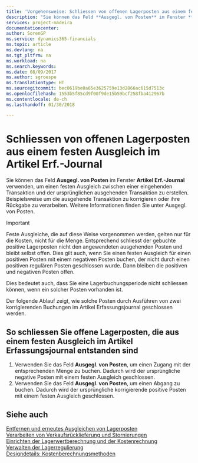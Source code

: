 ```yaml
---
title: 'Vorgehensweise: Schliessen von offenen Lagerposten aus einem festen Ausgleich im Artikel Erf.-Journal | Microsoft Docs'
description: "Sie können das Feld **Ausgegl. von Posten** im Fenster **Artikel Erf.-Journal** verwenden, um einen festen Ausgleich zwischen einer eingehenden Transaktion und der ursprünglichen ausgehenden Transaktion zu erstellen. Beispielsweise um die ausgehende Transaktion zu korrigieren oder ihre Rückgabe zu verarbeiten."
services: project-madeira
documentationcenter: 
author: SorenGP
ms.service: dynamics365-financials
ms.topic: article
ms.devlang: na
ms.tgt_pltfrm: na
ms.workload: na
ms.search.keywords: 
ms.date: 08/09/2017
ms.author: sgroespe
ms.translationtype: HT
ms.sourcegitcommit: bec0619be0a65e3625759e13d2866ac615d7513c
ms.openlocfilehash: 1553b5f85cd9f00f9de15b59bcf258fba412967b
ms.contentlocale: de-ch
ms.lasthandoff: 01/30/2018

---
```

# <a name="close-open-item-ledger-entries-resulting-from-fixed-application-in-the-item-journal"></a>Schliessen von offenen Lagerposten aus einem festen Ausgleich im Artikel Erf.-Journal
Sie können das Feld **Ausgegl. von Posten** im Fenster **Artikel Erf.-Journal** verwenden, um einen festen Ausgleich zwischen einer eingehenden Transaktion und der ursprünglichen ausgehenden Transaktion zu erstellen. Beispielsweise um die ausgehende Transaktion zu korrigieren oder ihre Rückgabe zu verarbeiten. Weitere Informationen finden Sie unter Ausgegl. von Posten.  

> [!IMPORTANT]  
>  Feste Ausgleiche, die auf diese Weise vorgenommen werden, gelten nur für die Kosten, nicht für die Menge. Entsprechend schliesst der gebuchte positive Lagerposten nicht den angewendeten ausgehenden Posten und bleibt selbst offen. Dies gilt auch, wenn Sie einen festen Ausgleich für einen positiven Posten mit einem negativen Posten buchen, der nicht durch einen positiven regulären Posten geschlossen wurde. Dann bleiben die positiven und negativen Posten offen.  
>   
>  Dies bedeutet auch, dass Sie eine Lagerbuchungsperiode nicht schliessen können, wenn ein solcher Posten vorhanden ist.  

Der folgende Ablauf zeigt, wie solche Posten durch Ausführen von zwei korrigierenden Buchungen im Artikel Erfassungsjournal geschlossen werden.  

## <a name="to-close-open-item-ledger-entries-that-result-from-a-fixed-application-in-the-item-journal"></a>So schliessen Sie offene Lagerposten, die aus einem festen Ausgleich im Artikel Erfassungsjournal entstanden sind  

1.  Verwenden Sie das Feld **Ausgegl. von Posten**, um einen Zugang mit der entsprechenden Menge zu buchen. Dadurch wird der ursprüngliche negative Posten mit einem festen Ausgleich geschlossen.  
2.  Verwenden Sie das Feld **Ausgegl. von Posten**, um einen Abgang zu buchen. Dadurch wird der ursprüngliche korrigierende positive Posten mit einem festen Ausgleich geschlossen.  

## <a name="see-also"></a>Siehe auch  
[Entfernen und erneutes Ausgleichen von Lagerposten](finance-how-to-remove-and-reapply-item-entries.md)  
 [Verarbeiten von Verkaufsrücklieferung und Stornierungen](sales-how-process-sales-returns-cancellations.md)   
 [Einrichten der Lagerwertberechnung und der Kostenrechnung](finance-set-up-inventory-valuation-and-costing.md)   
 [Verwalten der Lagerregulierung](finance-manage-inventory-costs.md)   
 [Designdetails: Kostenberechnungsmethoden](design-details-costing-methods.md)


